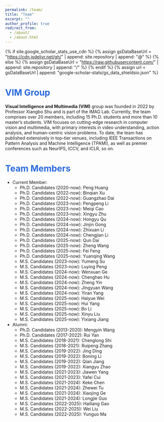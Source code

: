 ```yaml
---
permalink: /team/
title: "Team"
excerpt: ""
author_profile: true
redirect_from: 
  - /about/
  - /about.html
---
```


{% if site.google_scholar_stats_use_cdn %}
{% assign gsDataBaseUrl = "https://cdn.jsdelivr.net/gh/" | append: site.repository | append: "@" %}
{% else %}
{% assign gsDataBaseUrl = "https://raw.githubusercontent.com/" | append: site.repository | append: "/" %}
{% endif %}
{% assign url = gsDataBaseUrl | append: "google-scholar-stats/gs_data_shieldsio.json" %}

# <font color="#2B6ADD"> VIM Group</font>

**Visual Intelligence and Multimedia (VIM)** group was founded in 2022 by Professor Xiangbo Shu and is part of the IMAG Lab. Currently, the team comprises over 20 members, including 15 Ph.D. students and more than 10 master’s students. VIM focuses on cutting-edge research in computer vision and multimedia, with primary interests in video understanding, action analysis, and human-centric vision problems. To date, the team has published extensively in top-tier venues, including IEEE Transactions on Pattern Analysis and Machine Intelligence (TPAMI), as well as premier conferences such as NeurIPS, ICCV, and ICLR, so on.

<span class='anchor' id='team'></span>

# <font color="#2B6ADD"> Team Members </font>
+ Current Member:
  + Ph.D. Candidates (2020-now): Peng Huang
  + Ph.D. Candidates (2022-now): Binqian Xu
  + Ph.D. Candidates (2022-now): Guangzhao Dai
  + Ph.D. Candidates (2023-now): Pengpeng Li
  + Ph.D. Candidates (2023-now): Meiqi Cao
  + Ph.D. Candidates (2023-now): Xingyu Zhu
  + Ph.D. Candidates (2024-now): Hongyu Qu
  + Ph.D. Candidates (2024-now): Jinjin Gong
  + Ph.D. Candidates (2024-now): Zhixuan Li
  + Ph.D. Candidates (2024-now): Chengjian Li
  + Ph.D. Candidates (2025-now): Qun Dai
  + Ph.D. Candidates (2025-now): Zheng Wang
  + Ph.D. Candidates (2025-now): Fei Feng
  + Ph.D. Candidates (2025-now): Yuanqing Wang
  + M.S. Candidates (2023-now): Yumeng Su
  + M.S. Candidates (2023-now): Luying Peng
  + M.S. Candidates (2024-now): Wenxuan Ge
  + M.S. Candidates (2024-now): Chenghao Hu
  + M.S. Candidates (2024-now): Zheng Yin
  + M.S. Candidates (2024-now): Jingyuan Wang
  + M.S. Candidates (2024-now): Yiran Yang
  + M.S. Candidates (2025-now): Haiyue Wei
  + M.S. Candidates (2025-now): Hui Yang
  + M.S. Candidates (2025-now): Bo Li
  + M.S. Candidates (2025-now): Xinyu Liu
  + M.S. Candidates (2025-now): Yixiang Jiang
+ Alumni:
  + Ph.D. Candidates (2013-2020): Mengyin Wang
  + Ph.D. Candidates (2017-2022): Rui Yan
  + M.S. Candidates (2018-2021): Chenglong Shi
  + M.S. Candidates (2018-2021): Ruipeng Zhang
  + M.S. Candidates (2019-2022): Jing Ding
  + M.S. Candidates (2019-2022): Boning Li
  + M.S. Candidates (2019-2022): Qian Jiang
  + M.S. Candidates (2019-2022): Xiangyu Zhao
  + M.S. Candidates (2021-2023): Jiawen Yang
  + M.S. Candidates (2021-2023): Yafei Cui
  + M.S. Candidates (2021-2024): Keke Chen
  + M.S. Candidates (2021-2024): Zhewei Tu
  + M.S. Candidates (2021-2024): Xiaojing Ge
  + M.S. Candidates (2021-2024): Longjie Guo
  + M.S. Candidates (2022-2025): Hailiang Gao
  + M.S. Candidates (2022-2025): Wei Liu
  + M.S. Candidates (2022-2025): Yunguo Ma
